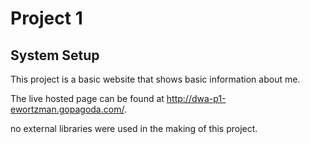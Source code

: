 Project 1
=========
System Setup
------------

This project is a basic website that shows basic information about me.

The live hosted page can be found at http://dwa-p1-ewortzman.gopagoda.com/.

no external libraries were used in the making of this project.
